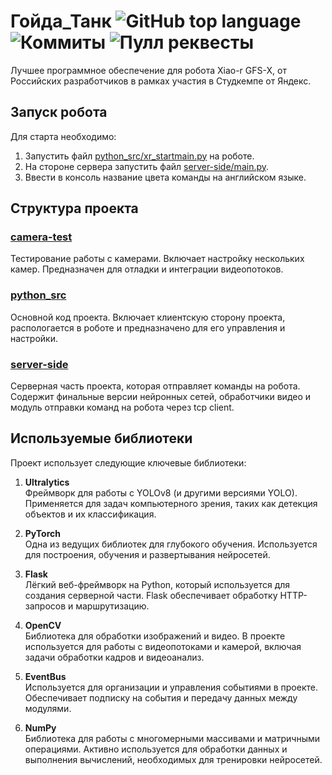 # Гойда_Танк ![GitHub top language](https://img.shields.io/github/languages/top/FoxStudiosTeam/YandexStudCamp?logo=python&logoColor=yellow) ![Коммиты](https://img.shields.io/github/commit-activity/t/FoxStudiosTeam/YandexStudCamp?logo=github&color=%2338f538) ![Пулл реквесты](https://img.shields.io/github/issues-pr-closed/FoxStudiosTeam/YandexStudCamp?logo=github)

Лучшее программное обеспечение для робота Xiao-r GFS-X, от Российских разработчиков в рамках участия в Студкемпе от Яндекс.

## Запуск робота
Для старта необходимо: 
1) Запустить файл [python_src/xr_startmain.py](https://github.com/FoxStudiosTeam/YandexStudCamp/blob/master/python_src/xr_startmain.py) на роботе.
2) На стороне сервера запустить файл [server-side/main.py](https://github.com/FoxStudiosTeam/YandexStudCamp/blob/master/server-side/main.py).
3) Ввести в консоль название цвета команды на английском языке.


## Структура проекта

### [camera-test](./camera-test)
Тестирование работы с камерами. Включает настройку нескольких камер. Предназначен для отладки и интеграции видеопотоков.

### [python_src](./python_src)
Основной код проекта. Включает клиентскую сторону проекта, распологается в роботе и предназначено для его управления и настройки.

### [server-side](./server-side)
Серверная часть проекта, которая отправляет команды на робота. Содержит финальные версии нейронных сетей, обработчики видео и модуль отправки команд на робота через tcp client.


## Используемые библиотеки

Проект использует следующие ключевые библиотеки:

1. **Ultralytics**  
   Фреймворк для работы с YOLOv8 (и другими версиями YOLO). Применяется для задач компьютерного зрения, таких как детекция объектов и их классификация.

2. **PyTorch**  
   Одна из ведущих библиотек для глубокого обучения. Используется для построения, обучения и развертывания нейросетей.

3. **Flask**  
   Лёгкий веб-фреймворк на Python, который используется для создания серверной части. Flask обеспечивает обработку HTTP-запросов и маршрутизацию.

4. **OpenCV**  
   Библиотека для обработки изображений и видео. В проекте используется для работы с видеопотоками и камерой, включая задачи обработки кадров и видеоанализ.
5. **EventBus**  
   Используется для организации и управления событиями в проекте. Обеспечивает подписку на события и передачу данных между модулями.

6. **NumPy**  
   Библиотека для работы с многомерными массивами и матричными операциями. Активно используется для обработки данных и выполнения вычислений, необходимых для тренировки нейросетей.
